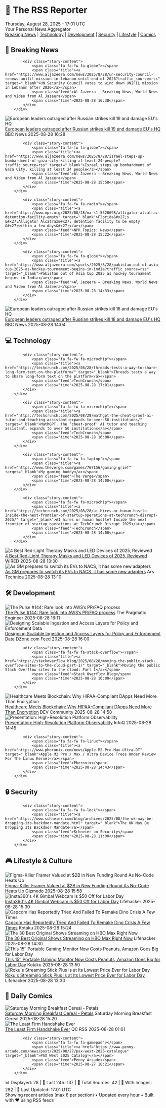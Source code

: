 <!-- Processing 54 RSS feeds at 2025-08-28 17:01:37 UTC -->
<!-- Processing: XKCD -->
<!-- Processing: Garfield -->
<!-- Processing: Cyanide & Happiness -->
<!-- Processing: Girl Genius -->
<!-- Processing: CNN Breaking News -->
<!-- Processing: BBC World News -->
<!-- Processing: Al Jazeera Breaking News -->
<!-- Processing: CBC News -->
<!-- Error processing https://rss.cbc.ca/lineup/topstories.xml: The read operation timed out -->
<!-- Processing: Reuters Top News -->
<!-- Processing: Reuters World News -->
<!-- Processing: NBC News Breaking -->
<!-- Processing: TechCrunch -->
<!-- Processing: O'Reilly Radar -->
<!-- Processing: Lobsters Python -->
<!-- Processing: Hacker News -->
<!-- Processing: Phoronix Linux News -->
<!-- Processing: It's FOSS -->
<!-- Processing: DistroWatch -->
<!-- Processing: Linux.com -->
<!-- Processing: Red Hat Blog -->
<!-- Processing: InfoQ -->
<!-- Processing: DZone -->
<!-- Processing: The Pragmatic Engineer -->
<!-- Processing: Schneier on Security -->
<!-- Generated 5 new posts out of 24 feeds processed -->
<div class="newspaper-header">
    <h1 class="newspaper-title">📰 The RSS Reporter</h1>
    <div class="newspaper-date">Thursday, August 28, 2025 - 17:01 UTC</div>
    <div class="newspaper-subtitle">Your Personal News Aggregator</div>
</div>

<div class="newspaper-nav">
    <a href="#breaking">Breaking News</a> |
    <a href="#tech">Technology</a> |
    <a href="#dev">Development</a> |
    <a href="#security">Security</a> |
    <a href="#lifestyle">Lifestyle</a> |
    <a href="#webcomics">Comics</a>
</div>

<div class="news-section breaking-news" id="breaking">
<h2 class="section-header">🚨 Breaking News</h2>
<div class="stories-container">
<div class="story">
            
            <div class="story-content">
                <span class="fa fa-fw fa-globe"></span>
                <span class="title"><a href="https://www.aljazeera.com/news/2025/8/28/un-security-council-renews-unifil-mission-in-lebanon-until-end-of-2026?traffic_source=rss" target="_blank">UN Security Council votes to wind down UNIFIL mission in Lebanon after 2026</a></span>
                <span class="feed">Al Jazeera – Breaking News, World News and Video from Al Jazeera</span>
                <span class="time">2025-08-28 16:38</span>
            </div>
        </div>
<div class="story">
            <img src="https://ichef.bbci.co.uk/ace/standard/240/cpsprodpb/9641/live/e657edf0-83ef-11f0-ab3e-bd52082cd0ae.jpg" alt="European leaders outraged after Russian strikes kill 19 and damage EU&#x27;s HQ" class="story-image" loading="lazy" onerror="this.style.display='none'">
            <div class="story-content">
                <span class="fa fa-fw fa-earth-americas"></span>
                <span class="title"><a href="https://www.bbc.com/news/articles/cvg3y7m2gz0o?at_medium=RSS&at_campaign=rss" target="_blank">European leaders outraged after Russian strikes kill 19 and damage EU&#x27;s HQ</a></span>
                <span class="feed">BBC News</span>
                <span class="time">2025-08-28 16:28</span>
            </div>
        </div>
<div class="story">
            
            <div class="story-content">
                <span class="fa fa-fw fa-globe"></span>
                <span class="title"><a href="https://www.aljazeera.com/news/2025/8/28/israel-steps-up-bombardment-of-gaza-city-killing-at-least-24-people?traffic_source=rss" target="_blank">Israel steps up bombardment of Gaza City, killing at least 24 people</a></span>
                <span class="feed">Al Jazeera – Breaking News, World News and Video from Al Jazeera</span>
                <span class="time">2025-08-28 15:58</span>
            </div>
        </div>
<div class="story">
            
            <div class="story-content">
                <span class="fa fa-fw fa-radio"></span>
                <span class="title"><a href="https://www.npr.org/2025/08/28/nx-s1-5520698/alligator-alcatraz-detention-facility-empty" target="_blank">Florida&#x27;s &#x27;Alligator Alcatraz&#x27; detention facility to be empty &#x27;within a few days&#x27;</a></span>
                <span class="feed">NPR Topics: News</span>
                <span class="time">2025-08-28 15:22</span>
            </div>
        </div>
<div class="story">
            
            <div class="story-content">
                <span class="fa fa-fw fa-globe"></span>
                <span class="title"><a href="https://www.aljazeera.com/sports/2025/8/28/pakistan-out-of-asia-cup-2025-as-hockey-tournament-begins-in-india?traffic_source=rss" target="_blank">Pakistan out of Asia Cup 2025 as hockey tournament begins in India</a></span>
                <span class="feed">Al Jazeera – Breaking News, World News and Video from Al Jazeera</span>
                <span class="time">2025-08-28 14:33</span>
            </div>
        </div>
<div class="story">
            <img src="https://ichef.bbci.co.uk/ace/standard/240/cpsprodpb/9641/live/e657edf0-83ef-11f0-ab3e-bd52082cd0ae.jpg" alt="European leaders outraged after Russian strikes kill 18 and damage EU&#x27;s HQ" class="story-image" loading="lazy" onerror="this.style.display='none'">
            <div class="story-content">
                <span class="fa fa-fw fa-earth-americas"></span>
                <span class="title"><a href="https://www.bbc.com/news/articles/cvg3y7m2gz0o?at_medium=RSS&at_campaign=rss" target="_blank">European leaders outraged after Russian strikes kill 18 and damage EU&#x27;s HQ</a></span>
                <span class="feed">BBC News</span>
                <span class="time">2025-08-28 14:04</span>
            </div>
        </div>
</div>
</div>
<div class="news-section tech-news" id="tech">
<h2 class="section-header">💻 Technology</h2>
<div class="stories-container">
<div class="story">
            
            <div class="story-content">
                <span class="fa fa-fw fa-microchip"></span>
                <span class="title"><a href="https://techcrunch.com/2025/08/28/threads-tests-a-way-to-share-long-form-text-on-the-platform/" target="_blank">Threads tests a way to share long-form text on the platform</a></span>
                <span class="feed">TechCrunch</span>
                <span class="time">2025-08-28 17:01</span>
            </div>
        </div>
<div class="story">
            
            <div class="story-content">
                <span class="fa fa-fw fa-microchip"></span>
                <span class="title"><a href="https://techcrunch.com/2025/08/28/mathgpt-the-cheat-proof-ai-tutor-and-teaching-assistant-expands-to-over-50-institutions/" target="_blank">MathGPT, the ‘cheat-proof’ AI tutor and teaching assistant, expands to over 50 institutions</a></span>
                <span class="feed">TechCrunch</span>
                <span class="time">2025-08-28 16:00</span>
            </div>
        </div>
<div class="story">
            
            <div class="story-content">
                <span class="fa fa-fw fa-laptop"></span>
                <span class="title"><a href="https://www.theverge.com/games/767156/gaming-grief" target="_blank">My gaming buddy</a></span>
                <span class="feed">The Verge</span>
                <span class="time">2025-08-28 14:00</span>
            </div>
        </div>
<div class="story">
            
            <div class="story-content">
                <span class="fa fa-fw fa-microchip"></span>
                <span class="title"><a href="https://techcrunch.com/2025/08/28/ai-hires-or-human-hustle-inside-the-next-frontier-of-startup-operations-at-techcrunch-disrupt-2025/" target="_blank">AI hires or human hustle? Inside the next frontier of startup operations at TechCrunch Disrupt 2025</a></span>
                <span class="feed">TechCrunch</span>
                <span class="time">2025-08-28 14:00</span>
            </div>
        </div>
<div class="story">
            <img src="https://media.wired.com/photos/68af82aa07d23a796916eba5/master/pass/UPDATE-%20Best%20Red%20Light%20Therapy%20Masks_.png_.png" alt="4 Best Red-Light Therapy Masks and LED Devices of 2025, Reviewed" class="story-image" loading="lazy" onerror="this.style.display='none'">
            <div class="story-content">
                <span class="fa fa-fw fa-bolt"></span>
                <span class="title"><a href="https://www.wired.com/story/led-face-masks-and-red-light-therapy/" target="_blank">4 Best Red-Light Therapy Masks and LED Devices of 2025, Reviewed</a></span>
                <span class="feed">WIRED</span>
                <span class="time">2025-08-28 13:30</span>
            </div>
        </div>
<div class="story">
            <img src="https://cdn.arstechnica.net/wp-content/uploads/2025/08/945-500x500.jpg" alt="As GM prepares to switch its EVs to NACS, it has some new adapters" class="story-image" loading="lazy" onerror="this.style.display='none'">
            <div class="story-content">
                <span class="fa fa-fw fa-cog"></span>
                <span class="title"><a href="https://arstechnica.com/cars/2025/08/gm-announces-new-nacs-and-ccs1-adapters-coming-next-week/" target="_blank">As GM prepares to switch its EVs to NACS, it has some new adapters</a></span>
                <span class="feed">Ars Technica</span>
                <span class="time">2025-08-28 13:10</span>
            </div>
        </div>
</div>
</div>
<div class="news-section dev-news" id="dev">
<h2 class="section-header">🛠️ Development</h2>
<div class="stories-container">
<div class="story">
            <img src="https://substack-post-media.s3.amazonaws.com/public/images/5416b4b5-fa65-491d-973d-a0e7a942ebcf_420x300.png" alt="The Pulse #144: Rare look into AWS’s PR/FAQ process" class="story-image" loading="lazy" onerror="this.style.display='none'">
            <div class="story-content">
                <span class="fa fa-fw fa-wrench"></span>
                <span class="title"><a href="https://newsletter.pragmaticengineer.com/p/the-pulse-144" target="_blank">The Pulse #144: Rare look into AWS’s PR/FAQ process</a></span>
                <span class="feed">The Pragmatic Engineer</span>
                <span class="time">2025-08-28 16:11</span>
            </div>
        </div>
<div class="story">
            <img src="https://dz2cdn1.dzone.com/thumbnail?fid=18582329&w=600" alt="Designing Scalable Ingestion and Access Layers for Policy and Enforcement Data" class="story-image" loading="lazy" onerror="this.style.display='none'">
            <div class="story-content">
                <span class="fa fa-fw fa-newspaper"></span>
                <span class="title"><a href="https://dzone.com/articles/scalable-data-ingestion-access-policy-enforcement" target="_blank">Designing Scalable Ingestion and Access Layers for Policy and Enforcement Data</a></span>
                <span class="feed">DZone.com Feed</span>
                <span class="time">2025-08-28 16:00</span>
            </div>
        </div>
<div class="story">
            
            <div class="story-content">
                <span class="fa fa-fw fa-stack-overflow"></span>
                <span class="title"><a href="https://stackoverflow.blog/2025/08/28/moving-the-public-stack-overflow-sites-to-the-cloud-part-1/" target="_blank">Moving the public Stack Overflow sites to the cloud: Part 1</a></span>
                <span class="feed">Stack Overflow Blog</span>
                <span class="time">2025-08-28 16:00</span>
            </div>
        </div>
<div class="story">
            <img src="https://media2.dev.to/dynamic/image/width=800%2Cheight=%2Cfit=scale-down%2Cgravity=auto%2Cformat=auto/https%3A%2F%2Fdev-to-uploads.s3.amazonaws.com%2Fuploads%2Farticles%2Fd6mjq5wzxlyffc751r3g.png" alt="Healthcare Meets Blockchain: Why HIPAA-Compliant DApps Need More Than Encryption" class="story-image" loading="lazy" onerror="this.style.display='none'">
            <div class="story-content">
                <span class="fa fa-fw fa-code"></span>
                <span class="title"><a href="https://dev.to/savvysid/healthcare-meets-blockchain-why-hipaa-compliant-dapps-need-more-than-encryption-5cbk" target="_blank">Healthcare Meets Blockchain: Why HIPAA-Compliant DApps Need More Than Encryption</a></span>
                <span class="feed">DEV Community</span>
                <span class="time">2025-08-28 14:58</span>
            </div>
        </div>
<div class="story">
            <img src="https://res.infoq.com/presentations/platform-observability/en/mediumimage/brian-martin-medium-1755673238611.jpg" alt="Presentation: High-Resolution Platform Observability" class="story-image" loading="lazy" onerror="this.style.display='none'">
            <div class="story-content">
                <span class="fa fa-fw fa-info-circle"></span>
                <span class="title"><a href="https://www.infoq.com/presentations/platform-observability/?utm_campaign=infoq_content&utm_source=infoq&utm_medium=feed&utm_term=global" target="_blank">Presentation: High-Resolution Platform Observability</a></span>
                <span class="feed">InfoQ</span>
                <span class="time">2025-08-28 14:45</span>
            </div>
        </div>
<div class="story">
            
            <div class="story-content">
                <span class="fa fa-fw fa-linux"></span>
                <span class="title"><a href="https://www.phoronix.com/news/Apple-M2-Pro-Max-Ultra-DT" target="_blank">Apple M2 Pro / Max / Ultra Device Trees Under Review For The Linux Kernel</a></span>
                <span class="feed">Phoronix</span>
                <span class="time">2025-08-28 14:43</span>
            </div>
        </div>
</div>
</div>
<div class="news-section security-news" id="security">
<h2 class="section-header">🔒 Security</h2>
<div class="stories-container">
<div class="story">
            
            <div class="story-content">
                <span class="fa fa-fw fa-lock"></span>
                <span class="title"><a href="https://www.schneier.com/blog/archives/2025/08/the-uk-may-be-dropping-its-backdoor-mandate.html" target="_blank">The UK May Be Dropping Its Backdoor Mandate</a></span>
                <span class="feed">Schneier on Security</span>
                <span class="time">2025-08-28 11:00</span>
            </div>
        </div>
</div>
</div>
<div class="news-section lifestyle-news" id="lifestyle">
<h2 class="section-header">🎮 Lifestyle & Culture</h2>
<div class="stories-container">
<div class="story">
            <img src="https://gizmodo.com/app/uploads/2025/08/website-stock.jpg" alt="Figma-Killer Framer Valued at $2B in New Funding Round As No-Code Heats Up" class="story-image" loading="lazy" onerror="this.style.display='none'">
            <div class="story-content">
                <span class="fa fa-fw fa-computer"></span>
                <span class="title"><a href="https://gizmodo.com/framer-figma-killer-2000649692" target="_blank">Figma-Killer Framer Valued at $2B in New Funding Round As No-Code Heats Up</a></span>
                <span class="feed">Gizmodo</span>
                <span class="time">2025-08-28 15:58</span>
            </div>
        </div>
<div class="story">
            <img src="https://lifehacker.com/imagery/articles/01K3RGSYYD9Y2XGTSTAAD7B0CB/hero-image.jpg" alt="Insta360&#x27;s 4K Gimbal Webcam Is $50 Off for Labor Day" class="story-image" loading="lazy" onerror="this.style.display='none'">
            <div class="story-content">
                <span class="fa fa-fw fa-life-ring"></span>
                <span class="title"><a href="https://lifehacker.com/tech/insta360-4k-gimbal-webcam-sale-labor-day-2025?utm_medium=RSS" target="_blank">Insta360&#x27;s 4K Gimbal Webcam Is $50 Off for Labor Day</a></span>
                <span class="feed">Lifehacker</span>
                <span class="time">2025-08-28 15:30</span>
            </div>
        </div>
<div class="story">
            <img src="https://kotaku.com/app/uploads/2025/08/morncheckp.jpg" alt="Capcom Has Reportedly Tried And Failed To Remake Dino Crisis A Few Times" class="story-image" loading="lazy" onerror="this.style.display='none'">
            <div class="story-content">
                <span class="fa fa-fw fa-gamepad"></span>
                <span class="title"><a href="https://kotaku.com/dino-crisis-remake-capcom-2000620968" target="_blank">Capcom Has Reportedly Tried And Failed To Remake Dino Crisis A Few Times</a></span>
                <span class="feed">Kotaku</span>
                <span class="time">2025-08-28 15:24</span>
            </div>
        </div>
<div class="story">
            <img src="https://lifehacker.com/imagery/articles/01HF2GHC3JQ57NNDZ7DW84E4GG/hero-image.jpg" alt="The 30 Best Original Shows Streaming on HBO Max Right Now" class="story-image" loading="lazy" onerror="this.style.display='none'">
            <div class="story-content">
                <span class="fa fa-fw fa-life-ring"></span>
                <span class="title"><a href="https://lifehacker.com/best-max-original-shows?utm_medium=RSS" target="_blank">The 30 Best Original Shows Streaming on HBO Max Right Now</a></span>
                <span class="feed">Lifehacker</span>
                <span class="time">2025-08-28 14:30</span>
            </div>
        </div>
<div class="story">
            <img src="https://kotaku.com/app/uploads/2025/08/mnn-portable-monitor-fhd.jpg" alt="This 15″ Portable Gaming Monitor Now Costs Peanuts, Amazon Goes Big for Labor Day" class="story-image" loading="lazy" onerror="this.style.display='none'">
            <div class="story-content">
                <span class="fa fa-fw fa-gamepad"></span>
                <span class="title"><a href="https://kotaku.com/this-15-portable-gaming-monitor-now-costs-peanuts-amazon-goes-big-for-labor-day-2000620939" target="_blank">This 15″ Portable Gaming Monitor Now Costs Peanuts, Amazon Goes Big for Labor Day</a></span>
                <span class="feed">Kotaku</span>
                <span class="time">2025-08-28 13:50</span>
            </div>
        </div>
<div class="story">
            <img src="https://lifehacker.com/imagery/articles/01K3QK49GH31YP5NMCVCJ4C6EH/hero-image.png" alt="Roku&#x27;s Streaming Stick Plus Is at Its Lowest Price Ever for Labor Day" class="story-image" loading="lazy" onerror="this.style.display='none'">
            <div class="story-content">
                <span class="fa fa-fw fa-life-ring"></span>
                <span class="title"><a href="https://lifehacker.com/tech/roku-streaming-stick-plus-sale-labor-day-2025?utm_medium=RSS" target="_blank">Roku&#x27;s Streaming Stick Plus Is at Its Lowest Price Ever for Labor Day</a></span>
                <span class="feed">Lifehacker</span>
                <span class="time">2025-08-28 13:30</span>
            </div>
        </div>
</div>
</div>
<div class="news-section webcomics-section" id="webcomics">
<h2 class="section-header">🎨 Daily Comics</h2>
<div class="stories-container">
<div class="story">
            <img src="https://www.smbc-comics.com/comics/1756236933-20250828.png" alt="Saturday Morning Breakfast Cereal - Petals" class="story-image" loading="lazy" onerror="this.style.display='none'">
            <div class="story-content">
                <span class="fa fa-fw fa-smile"></span>
                <span class="title"><a href="https://www.smbc-comics.com/comic/petals" target="_blank">Saturday Morning Breakfast Cereal - Petals</a></span>
                <span class="feed">Saturday Morning Breakfast Cereal</span>
                <span class="time">2025-08-28 15:20</span>
            </div>
        </div>
<div class="story">
            <img src="http://www.questionablecontent.net/comics/5645.png" alt="The Least Firm Handshake Ever" class="story-image" loading="lazy" onerror="this.style.display='none'">
            <div class="story-content">
                <span class="fa fa-fw fa-music"></span>
                <span class="title"><a href="http://questionablecontent.net/view.php?comic=5645" target="_blank">The Least Firm Handshake Ever</a></span>
                <span class="feed">QC RSS</span>
                <span class="time">2025-08-28 01:01</span>
            </div>
        </div>
<div class="story">
            
            <div class="story-content">
                <span class="fa fa-fw fa-gamepad"></span>
                <span class="title"><a href="https://www.penny-arcade.com/news/post/2025/08/27/pax-west-2025-catalogue" target="_blank">PAX West 2025 Catalog!</a></span>
                <span class="feed">Penny Arcade</span>
                <span class="time">2025-08-27 18:21</span>
            </div>
        </div>
</div>
</div>

<div class="newspaper-footer">
    <div class="stats">
        📊 Displayed: 28 | 📅 Last 24h: 137 | 📡 Total Sources: 42 | 📸 With Images: 282 |
        🔄 Last Updated: 17:01 UTC
    </div>
    <div class="footer-note">
        Showing recent articles (max 6 per section) • Updated every hour • Built with ❤️ using RSS feeds
    </div>
</div>
